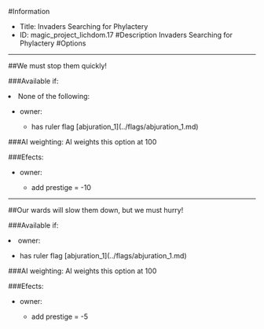 #Information
 - Title: Invaders Searching for Phylactery
 - ID: magic_project_lichdom.17
#Description
Invaders Searching for Phylactery
#Options

___
##We must stop them quickly!

###Available if:
<li>None of the following:</li><ul><li>owner:</li><ul><li>has ruler flag [abjuration_1](../flags/abjuration_1.md)</li></ul></ul>

###AI weighting:
AI weights this option at 100


###Efects:<ul><li>owner:</li><ul><li>add prestige = -10</li></ul></ul>

___
##Our wards will slow them down, but we must hurry!

###Available if:
<li>owner:</li><ul><li>has ruler flag [abjuration_1](../flags/abjuration_1.md)</li></ul>

###AI weighting:
AI weights this option at 100


###Efects:<ul><li>owner:</li><ul><li>add prestige = -5</li></ul></ul>
